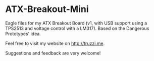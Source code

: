 ATX-Breakout-Mini
=================

Eagle files for my ATX Breakout Board (v1, with USB support using a TPS2513 and voltage control with a LM317). Based on the Dangerous Prototypes' idea.

Feel free to visit my website on http://truzzi.me.

Suggestions and feedback are very welcome!
